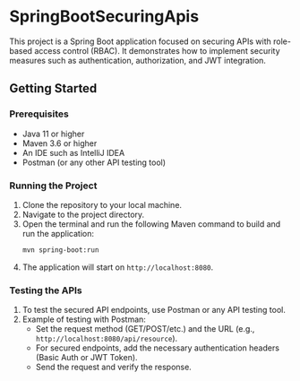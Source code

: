 
# SpringBootSecuringApis

This project is a Spring Boot application focused on securing APIs with role-based access control (RBAC). It demonstrates how to implement security measures such as authentication, authorization, and JWT integration.

## Getting Started

### Prerequisites
- Java 11 or higher
- Maven 3.6 or higher
- An IDE such as IntelliJ IDEA
- Postman (or any other API testing tool)

### Running the Project
1. Clone the repository to your local machine.
2. Navigate to the project directory.
3. Open the terminal and run the following Maven command to build and run the application:
   ```bash
   mvn spring-boot:run
   ```
4. The application will start on `http://localhost:8080`.

### Testing the APIs
1. To test the secured API endpoints, use Postman or any API testing tool.
2. Example of testing with Postman:
    - Set the request method (GET/POST/etc.) and the URL (e.g., `http://localhost:8080/api/resource`).
    - For secured endpoints, add the necessary authentication headers (Basic Auth or JWT Token).
    - Send the request and verify the response.

